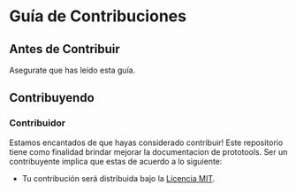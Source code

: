 # Guía de Contribuciones

## Antes de Contribuir

Asegurate que has leído esta guía.

## Contribuyendo

### Contribuidor

Estamos encantados de que hayas considerado contribuir! Este repositorio tiene
como finalidad brindar mejorar la documentacion de prototools. Ser un contribuyente
implica que estas de acuerdo a lo siguiente:

- Tu contribución será distribuida bajo la [Licencia MIT](LICENSE.md).